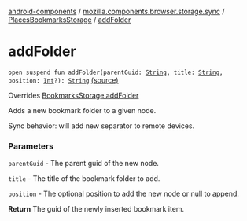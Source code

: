 [android-components](../../index.md) / [mozilla.components.browser.storage.sync](../index.md) / [PlacesBookmarksStorage](index.md) / [addFolder](./add-folder.md)

# addFolder

`open suspend fun addFolder(parentGuid: `[`String`](https://kotlinlang.org/api/latest/jvm/stdlib/kotlin/-string/index.html)`, title: `[`String`](https://kotlinlang.org/api/latest/jvm/stdlib/kotlin/-string/index.html)`, position: `[`Int`](https://kotlinlang.org/api/latest/jvm/stdlib/kotlin/-int/index.html)`?): `[`String`](https://kotlinlang.org/api/latest/jvm/stdlib/kotlin/-string/index.html) [(source)](https://github.com/mozilla-mobile/android-components/blob/master/components/browser/storage-sync/src/main/java/mozilla/components/browser/storage/sync/PlacesBookmarksStorage.kt#L113)

Overrides [BookmarksStorage.addFolder](../../mozilla.components.concept.storage/-bookmarks-storage/add-folder.md)

Adds a new bookmark folder to a given node.

Sync behavior: will add new separator to remote devices.

### Parameters

`parentGuid` - The parent guid of the new node.

`title` - The title of the bookmark folder to add.

`position` - The optional position to add the new node or null to append.

**Return**
The guid of the newly inserted bookmark item.

